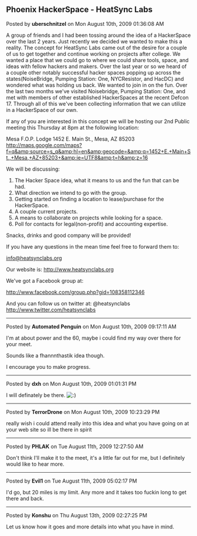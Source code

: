 ## Phoenix HackerSpace - HeatSync Labs
Posted by **uberschnitzel** on Mon August 10th, 2009 01:36:08 AM

A group of friends and I had been tossing around the idea of a HackerSpace over the last 2 years.  Just recently we decided we wanted to make this a reality.  The concept for HeatSync Labs came out of the desire for a couple of us to get together and continue working on projects after college.  We wanted a place that we could go to where we could share tools, space, and ideas with fellow hackers and makers.  Over the last year or so we heard of a couple other notably successful hacker spaces popping up across the states(NoiseBridge, Pumping Station: One, NYCResistor, and HacDC) and wondered what was holding us back.  We wanted to join in on the fun.  Over the last two months we've visited Noisebridge, Pumping Station: One, and met with members of other established HackerSpaces at the recent Defcon 17.  Through all of this we've been collecting information that we can utilize in a HackerSpace of our own.

If any of you are interested in this concept we will be hosting our 2nd Public meeting this Thursday at 8pm at the following location:

Mesa F.O.P. Lodge
1452 E. Main St., Mesa, AZ 85203
<http://maps.google.com/maps?f=q&amp;source=s_q&amp;hl=en&amp;geocode=&amp;q=1452+E.+Main+St.,+Mesa,+AZ+85203+&amp;ie=UTF8&amp;t=h&amp;z=16>

We will be discussing:

1. The Hacker Space idea, what it means to us and the fun that can be had.
2. What direction we intend to go with the group.
3. Getting started on finding a location to lease/purchase for the HackerSpace.
4. A couple current projects.
5. A means to collaborate on projects while looking for a space.
6. Poll for contacts for legal(non-profit) and accounting expertise.

Snacks, drinks and good company will be provided!

If you have any questions in the mean time feel free to forward them to:

<!-- e --><a href="mailto:info@heatsynclabs.org">info@heatsynclabs.org</a><!-- e -->

Our website is:
<http://www.heatsynclabs.org>

We've got a Facebook group at:

<http://www.facebook.com/group.php?gid=108358112346>

And you can follow us on twitter at:
@heatsynclabs
<http://www.twitter.com/heatsynclabs>

--------------------------------------------------------------------------------

Posted by **Automated Penguin** on Mon August 10th, 2009 09:17:11 AM

I'm at about power and the 60, maybe i could find my way over there for your meet.

Sounds like a fhannnthastik idea though.

I encourage you to make progress.

--------------------------------------------------------------------------------

Posted by **dxh** on Mon August 10th, 2009 01:01:31 PM

I will definately be there.  <!-- s:) --><img src="{SMILIES_PATH}/icon_e_smile.gif" alt=":)" title="Smile" /><!-- s:) -->

--------------------------------------------------------------------------------

Posted by **TerrorDrone** on Mon August 10th, 2009 10:23:29 PM

really wish i could attend 
really into this idea and what you have going on at your web site 
so ill be there in spirit

--------------------------------------------------------------------------------

Posted by **PHLAK** on Tue August 11th, 2009 12:27:50 AM

Don't think I'll make it to the meet, it's a little far out for me, but I definitely would like to hear more.

--------------------------------------------------------------------------------

Posted by **Evil1** on Tue August 11th, 2009 05:02:17 PM

I'd go, but 20 miles is my limit. Any more and it takes too fuckin long to get there and back.

--------------------------------------------------------------------------------

Posted by **Konshu** on Thu August 13th, 2009 02:27:25 PM

Let us know how it goes and more details into what you have in mind.
